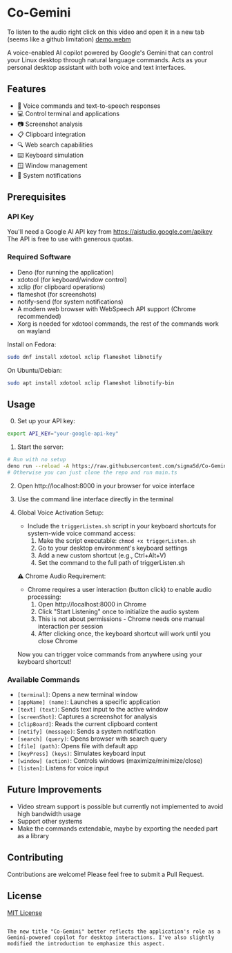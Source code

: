 # Co-Gemini

To listen to the audio right click on this video and open it in a new tab (seems like a github limitation)
[demo.webm](https://github.com/user-attachments/assets/9d6a086c-2946-4204-a18f-97e8e89b0a66)

A voice-enabled AI copilot powered by Google's Gemini that can control your Linux desktop through natural language commands. Acts as your personal desktop assistant with both voice and text interfaces.

## Features

- 🎤 Voice commands and text-to-speech responses
- 💻 Control terminal and applications
- 📷 Screenshot analysis
- 📋 Clipboard integration
- 🔍 Web search capabilities
- ⌨️ Keyboard simulation
- 🪟 Window management
- 📢 System notifications

## Prerequisites

### API Key
You'll need a Google AI API key from https://aistudio.google.com/apikey
The API is free to use with generous quotas.

### Required Software
- Deno (for running the application)
- xdotool (for keyboard/window control)
- xclip (for clipboard operations)
- flameshot (for screenshots)
- notify-send (for system notifications)
- A modern web browser with WebSpeech API support (Chrome recommended)
- Xorg is needed for xdotool commands, the rest of the commands work on wayland

Install on Fedora:
```bash
sudo dnf install xdotool xclip flameshot libnotify
```

On Ubuntu/Debian:
```bash
sudo apt install xdotool xclip flameshot libnotify-bin
```

## Usage

0. Set up your API key:
```bash
export API_KEY="your-google-api-key"
```

1. Start the server:
```bash
# Run with no setup
deno run --reload -A https://raw.githubusercontent.com/sigmaSd/Co-Gemini/refs/heads/master/main.ts
# Otherwise you can just clone the repo and run main.ts
```

2. Open http://localhost:8000 in your browser for voice interface

3. Use the command line interface directly in the terminal

4. Global Voice Activation Setup:
   - Include the `triggerListen.sh` script in your keyboard shortcuts for system-wide voice command access:
     1. Make the script executable: `chmod +x triggerListen.sh`
     2. Go to your desktop environment's keyboard settings
     3. Add a new custom shortcut (e.g., Ctrl+Alt+V)
     4. Set the command to the full path of triggerListen.sh

   ⚠️ Chrome Audio Requirement:
   - Chrome requires a user interaction (button click) to enable audio processing:
     1. Open http://localhost:8000 in Chrome
     2. Click "Start Listening" once to initialize the audio system
     3. This is not about permissions - Chrome needs one manual interaction per session
     4. After clicking once, the keyboard shortcut will work until you close Chrome

   Now you can trigger voice commands from anywhere using your keyboard shortcut!

### Available Commands

- `[terminal]`: Opens a new terminal window
- `[appName] (name)`: Launches a specific application
- `[text] (text)`: Sends text input to the active window
- `[screenShot]`: Captures a screenshot for analysis
- `[clipBoard]`: Reads the current clipboard content
- `[notify] (message)`: Sends a system notification
- `[search] (query)`: Opens browser with search query
- `[file] (path)`: Opens file with default app
- `[keyPress] (keys)`: Simulates keyboard input
- `[window] (action)`: Controls windows (maximize/minimize/close)
- `[listen]`: Listens for voice input

## Future Improvements

- Video stream support is possible but currently not implemented to avoid high bandwidth usage
- Support other systems
- Make the commands extendable, maybe by exporting the needed part as a library

## Contributing

Contributions are welcome! Please feel free to submit a Pull Request.

## License

[MIT License](LICENSE)
```

The new title "Co-Gemini" better reflects the application's role as a Gemini-powered copilot for desktop interactions. I've also slightly modified the introduction to emphasize this aspect.

